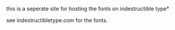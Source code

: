this is a seperate site for hosting the fonts on indestructible type*

see indestructibletype.com for the fonts.